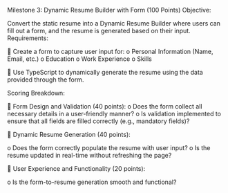 Milestone 3: Dynamic Resume Builder with Form (100 Points)
Objective:

Convert the static resume into a Dynamic Resume Builder where users can fill out a form, and the
resume is generated based on their input.
Requirements:

 Create a form to capture user input for:
o Personal Information (Name, Email, etc.)
o Education
o Work Experience
o Skills

 Use TypeScript to dynamically generate the resume using the data provided through the
form.

Scoring Breakdown:

 Form Design and Validation (40 points):
o Does the form collect all necessary details in a user-friendly manner? 
o Is validation implemented to ensure that all fields are filled correctly (e.g.,
mandatory fields)?

 Dynamic Resume Generation (40 points):

o Does the form correctly populate the resume with user input?
o Is the resume updated in real-time without refreshing the page?

 User Experience and Functionality (20 points):

o Is the form-to-resume generation smooth and functional?
